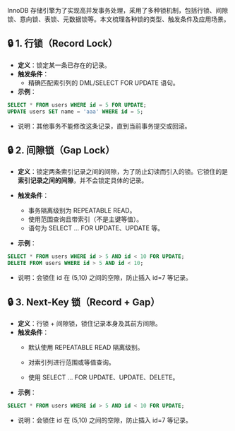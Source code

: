 InnoDB 存储引擎为了实现高并发事务处理，采用了多种锁机制，包括行锁、间隙锁、意向锁、表锁、元数据锁等。本文梳理各种锁的类型、触发条件及应用场景。

## 🔒 1. 行锁（Record Lock）

- **定义**：锁定某一条已存在的记录。
- **触发条件**：
  - 精确匹配索引列的 DML/SELECT FOR UPDATE 语句。
- **示例**：

```sql
SELECT * FROM users WHERE id = 5 FOR UPDATE;
UPDATE users SET name = 'aaa' WHERE id = 5;
```
- 说明：其他事务不能修改这条记录，直到当前事务提交或回滚。

## 🔒 2. 间隙锁（Gap Lock）
- **定义**：锁定两条索引记录之间的间隙，为了防止幻读而引入的锁。它锁住的是 **索引记录之间的间隙**，并不会锁定具体的记录。
- **触发条件**：
	- 事务隔离级别为 REPEATABLE READ。
	- 使用范围查询且带索引（不是主键等值）。
	- 语句为 SELECT ... FOR UPDATE、UPDATE 等。

- **示例**：
```sql
SELECT * FROM users WHERE id > 5 AND id < 10 FOR UPDATE;
DELETE FROM users WHERE id > 5 AND id < 10;
```
- 说明：会锁住 id 在 (5,10) 之间的空隙，防止插入 id=7 等记录。
## 🔒 3. Next-Key 锁（Record + Gap）
- **定义**：行锁 + 间隙锁，锁住记录本身及其前方间隙。
- **触发条件**：
	- 默认使用 REPEATABLE READ 隔离级别。

	- 对索引列进行范围或等值查询。

	- 使用 SELECT ... FOR UPDATE、UPDATE、DELETE。
- **示例**：
```sql
SELECT * FROM users WHERE id > 5 AND id < 10 FOR UPDATE;
```
- 说明：会锁住 id 在 (5,10) 之间的空隙，防止插入 id=7 等记录。